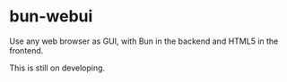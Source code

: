 # bun-webui

Use any web browser as GUI, with Bun in the backend and HTML5 in the frontend.

This is still on developing.
